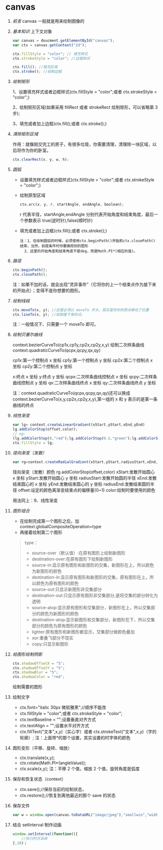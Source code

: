 # canvas

1.  _前言_
    canvas 一般就是用来绘制图像的

2.  _基本知识_
    上下文对象

    ```js
    var canvas = doucment.getElementById("canvas");
    var ctx = canvas.getContext("2d");

    ctx.fillStyle = "color"; // 填充样式
    ctx.strokeStyle = "color"; //边框样式

    ctx.fill(); //填充区域
    ctx.stroke(); //绘制边框
    ```

3.  _绘制矩形_

    1、设置填充样式或者边框样式(ctx.fillStyle = "color";或者 ctx.strokeStyle = "color";)

    2、绘制矩形区域(如果采用 fillRect 或者 strokeRect 绘制矩形，可以省略第 3 步);

    3、填充或者加上边框(ctx.fill();或者 ctx.stroke();)

4.  _清除矩形区域_

    作用：就像刚交完工的房子，有很多垃圾，你需要清理，清理除一块区域，以后将作为你的卧室。

    ```js
    ctx.clearRect(x, y, w, h);
    ```

5.  _圆弧_

    - 设置填充样式或者边框样式(ctx.fillStyle = "color";或者 ctx.strokeStyle = "color";)
    - 绘制原型区域
      ```js
      ctx.arc(x, y, r, startAngle, endAngle, boolean);
      ```
      r 代表半径，startAngle,endAngle 分别代表开始角度和结束角度，最后一个参数表示 true(逆时针),false(顺时针)
    - 填充或者加上边框(ctx.fill();或者 ctx.stroke();)

          注：1、在绘制圆弧的时候，必须使用ctx.beginPath()开始和ctx.closePath()结束，当然，前提条件时你要画规则的图形
          	2、这里的开始角度和结束角度不是deg，而是Math.PI*(相应的值)。

6.  _路径_

    ```js
    ctx.beginPath();
    ctx.closePath();
    ```

    注：如果不加的话，就会出现“灵异事件”（它将你的上一个结束点作为接下来的开始点）；变得不是你想要的图形。

7.  _绘制线段_

    ```js
    ctx.moveTo(x, y); //这里必须以 moveTo 开头，其实是将你的原点移动了位置
    ctx.lineTo(x, y); //绘制接下来的点。
    ```

    注：一般情况下、只需要一个 moveTo 即可。

8.  _绘制贝塞尔曲线_

    context.bezierCurveTo(cp1x,cp1y,cp2x,cp2y,x,y)
    绘制二次样条曲线 context.quadraticCurveTo(qcpx,qcpy,qx,qy)

    cp1x:第一个控制点 x 坐标 cp1y:第一个控制点 y 坐标 cp2x:第二个控制点 x 坐标 cp2y:第二个控制点 y 坐标

    x:终点 x 坐标 y:终点 y 坐标 qcpx:二次样条曲线控制点 x 坐标 qcpy:二次样条曲线控制点 y 坐标
    qx:二次样条曲线终点 x 坐标 qy:二次样条曲线终点 y 坐标

    注：context.quadraticCurveTo(qcpx,qcpy,qx,qy)还可以换成
    context.bezierCurveTo(x,y,cp2x,cp2y,x,y),第一组的 x 和 y 表示的是第一条曲线的终点

9.  _线性渐变_

    ```js
    var lg= context.createLinearGradient(xStart,yStart,xEnd,yEnd)
    lg.addColorStop(offset,color);
    // eg:
    (lg.addColorStop(0,"red");lg.addColorStop(0.5,"green");lg.addColorStop(1,"blue"))
    ctx.fillStyle = lg;
    ```

10. _径向渐变（发散）_
    ```js
    var rg=context.createRadialGradient(xStart,yStart,radiusStart,xEnd,yEnd,radiusEnd)
    ```
    径向渐变（发散）颜色 rg.addColorStop(offset,color)
    xStart:发散开始圆心 x 坐标
    yStart:发散开始圆心 y 坐标 radiusStart:发散开始圆的半径 xEnd:发散结束圆心的 x 坐标 yEnd:发散结束圆心的 y 坐标
    radiusEnd:发散结束圆的半径 offset:设定的颜色离渐变结束点的偏移量(0~1)
    color:绘制时要使用的颜色

    用法同上：9、线性渐变

11. _图形组合_
    - 在绘制完成第一个图形之后，加context.globalCompositeOperation=type
    - 再接着绘制第二个图形
    > type：
    > - source-over（默认值）:在原有图形上绘制新图形
    > - destination-over:在原有图形下绘制新图形
    > - source-in:显示原有图形和新图形的交集，新图形在上，所以颜色为新图形的颜色
    > - destination-in:显示原有图形和新图形的交集，原有图形在上，所以颜色为原有图形的颜色
    > - source-out:只显示新图形非交集部分
    > - destination-out:只显示原有图形非交集部分,是将交集的部分转化为透明
    > - source-atop:显示原有图形和交集部分，新图形在上，所以交集部分的颜色为新图形的颜色
    > - destination-atop:显示新图形和交集部分，新图形在下，所以交集部分的颜色为原有图形的颜色
    > - lighter:原有图形和新图形都显示，交集部分做颜色叠加
    > - xor:重叠飞部分不现实
    > - copy:只显示新图形
12. _给图形绘制阴影_

    ```js
    ctx.shadowOffsetX = "5";
    ctx.shadowOffsetY = "5";
    ctx.shadowBlur = "5";
    ctx.shadowColor = "red";
    ```

    绘制需要的图形

13. 绘制文字
    - ctx.font="italic 30px 微软雅黑";//顺序不能改
    - ctx.fillStyle = "color";或者 ctx.strokeStyle = "color";
    - ctx.textBaseline = "";设置垂直对齐方式
    - ctx.textAlign = "";设置水平对齐方式
    - ctx.fillText("文本",x,y)（实心字）或者 ctx.strokeText("文本",x,y)（字的轮廓）;
    注：上面带*的那个设置，其实设置的时字体的颜色
14. 图形变形（平移、旋转、缩放）
    - ctx.translate(x,y);
    - ctx.rotate(Math.PI\*(angleValue));
    - ctx.scale(x,y);
    注：平移 2 个值，缩放 2 个值，旋转角度是弧度
15. 保存和恢复状态（context）

    - ctx.save();//保存当前的绘制状态，
    - ctx.restore();//恢复到离他最近的那个 save 的状态
16. 保存文件
    ```js
    var w = window.open(canvas.toDataURL("image/jpeg"),"smallwin","width=400,height=350");
    ```
17. 结合 setInterval 制作动画
    ```js
    window.setInterval(function(){
    	//执行的方法体
    },10)；
    ```
